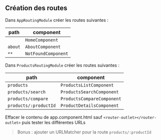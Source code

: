 ## Création des routes

Dans `AppRoutingModule` créer les routes suivantes :

| path    | component           |
| ------- | ------------------- |
|         | `HomeComponent`     |
| `about` | `AboutComponent`    |
| `**`    | `NotFoundComponent` |

Dans `ProductsRoutingModule` créer les routes suivantes :

| path                  | component                  |
| --------------------- | -------------------------- |
| `products`            | `ProductsListComponent`    |
| `products/search`     | `ProductsSearchComponent`  |
| `products/compare`    | `ProductsCompareComponent` |
| `products/:productId` | `ProductDetailsComponent`  |

Effacer le contenu de app.component.html sauf `<router-outlet></router-outlet>` puis tester les différentes URLs

> Bonus : ajouter un URLMatcher pour la route `products/:productId`
